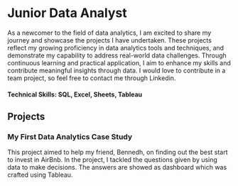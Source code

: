 # Junior Data Analyst

As a newcomer to the field of data analytics, I am excited to share my journey and showcase the projects I have undertaken. These projects reflect my growing proficiency in data analytics tools and techniques, and demonstrate my capability to address real-world data challenges. Through continuous learning and practical application, I aim to enhance my skills and contribute meaningful insights through data. I would love to contribute in a team project, so feel free to contact me through Linkedin.

#### Technical Skills: SQL, Excel, Sheets, Tableau

## Projects
### My First Data Analytics Case Study

This project aimed to help my friend, Bennedh, on finding out the best start to invest in AirBnb. In the project, I tackled the questions given by using data to make decisions. The answers are showed as dashboard which was crafted using Tableau.

